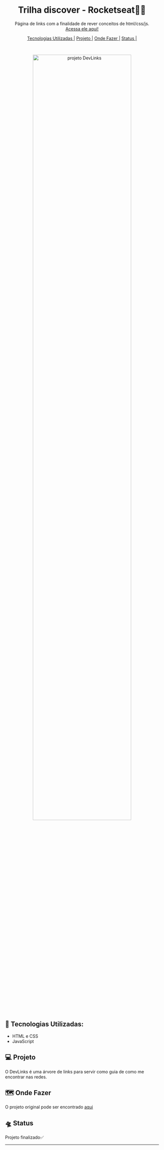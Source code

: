 <h1 align="center"> Trilha discover - Rocketseat🚀✨ </h1>

<p align="center">
Página de links com a finalidade de rever conceitos de html/css/js. <br/>
<a href="https://majuliah.github.io/LinkTree/projetoHtml/">Acessa ele aqui!</a>
</p>

<p align="center">
  <a href="#-tecnologias-utilizadas">Tecnologias Utilizadas |</a>
  <a href="#-projeto"> Projeto |</a>
  <a href="#-onde-fazer"> Onde Fazer |</a>
  <a href="#-status"> Status |</a>
</p>
<br>

<p align="center">
  <img alt="projeto DevLinks" src="https://github.com/majuliah/RocketSeat-Discover/blob/main/gif.gif?raw=true" width="80%">
</p>

## 👾 Tecnologias Utilizadas:
- HTML e CSS
- JavaScript

## 💻 Projeto

O DevLinks é uma árvore de links para servir como guia de como me encontrar nas redes.

## 🗺️ Onde Fazer

O projeto original pode ser encontrado [aqui](https://lp.rocketseat.com.br/devlinks/inscricao?utm_source=github&utm_medium=descricao&utm_campaign=capture-devlinks&utm_term=organic&utm_content=descricao-github-mayk-brito)

## 🛸 Status

Projeto finalizado✅

---
